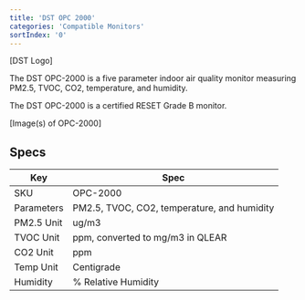 ```yaml
---
title: 'DST OPC 2000'
categories: 'Compatible Monitors'
sortIndex: '0'
---
```

[DST Logo]

The DST OPC-2000 is a five parameter indoor air quality monitor measuring PM2.5, TVOC, CO2, temperature, and humidity.

The DST OPC-2000 is a certified RESET Grade B monitor.

[Image(s) of OPC-2000]

## Specs

| Key | Spec |
| --- | --- |
| SKU | OPC-2000 |
| Parameters | PM2.5, TVOC, CO2, temperature, and humidity |
| PM2.5 Unit | ug/m3 |
| TVOC Unit | ppm, converted to mg/m3 in QLEAR |
| CO2 Unit | ppm |
| Temp Unit | Centigrade |
| Humidity | % Relative Humidity |



